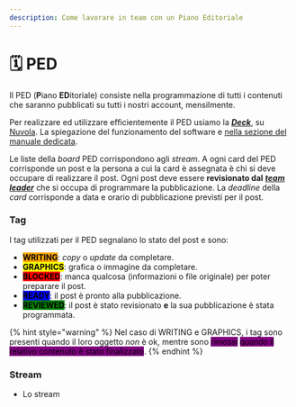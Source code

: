 ```yaml
---
description: Come lavorare in team con un Piano Editoriale
---
```


# 🗓 PED

Il PED (**P**iano **ED**itoriale) consiste nella programmazione di tutti i contenuti che saranno pubblicati su tutti i nostri account, mensilmente.

Per realizzare ed utilizzare efficientemente il PED usiamo la [_**Deck**_](../../tools/nuvola/deck.md), su [Nuvola](../../tools/nuvola/). La spiegazione del funzionamento del software e [nella sezione del manuale dedicata](../../tools/nuvola/deck.md).

Le liste della _board_ PED corrispondono agli _stream_. A ogni card del PED corrisponde un post e la persona a cui la card è assegnata è chi si deve occupare di realizzare il post. Ogni post deve essere **revisionato dal** [_**team leader**_](../../staff/ruoli/team-leader.md) che si occupa di programmare la pubblicazione. La _deadline_ della _card_ corrisponde a data e orario di pubblicazione previsti per il post.

### Tag

I tag utilizzati per il PED segnalano lo stato del post e sono:

* <mark style="background-color:orange;">**WRITING**</mark>: _copy_ o _update_ da completare.
* <mark style="background-color:yellow;">**GRAPHICS**</mark>: grafica o immagine da completare.
* <mark style="background-color:red;">**BLOCKED**</mark>: manca qualcosa (informazioni o file originale) per poter preparare il post.
* <mark style="background-color:blue;">**READY**</mark>: il post è pronto alla pubblicazione.
* <mark style="background-color:green;">**REVIEWED**</mark>: il post è stato revisionato **e** la sua pubblicazione è stata programmata.

{% hint style="warning" %}
Nel caso di WRITING e GRAPHICS, i tag sono presenti quando il loro oggetto _non_ è ok, mentre sono _<mark style="background-color:purple;">rimossi</mark>_ <mark style="background-color:purple;"></mark><mark style="background-color:purple;">quando il relativo contenuto è stato finalizzato</mark>.
{% endhint %}

### Stream

* Lo stream&#x20;
